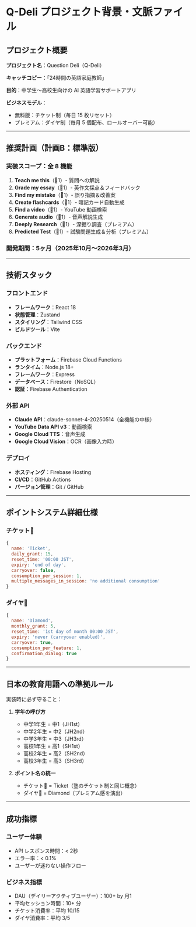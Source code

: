 # Q-Deli プロジェクト背景・文脈ファイル

## プロジェクト概要

**プロジェクト名**：Question Deli（Q-Deli）

**キャッチコピー**：「24時間の英語家庭教師」

**目的**：中学生～高校生向けの AI 英語学習サポートアプリ

**ビジネスモデル**：
- 無料版：チケット制（毎日 15 枚リセット）
- プレミアム：ダイヤ制（毎月 5 個配布、ロールオーバー可能）

---

## 推奨計画（計画B：標準版）

### 実装スコープ：全 8 機能

1. **Teach me this**（🎫1）- 質問への解説
2. **Grade my essay**（🎫1）- 英作文採点＆フィードバック
3. **Find my mistake**（🎫1）- 誤り指摘＆改善案
4. **Create flashcards**（🎫1）- 暗記カード自動生成
5. **Find a video**（🎫1）- YouTube 動画検索
6. **Generate audio**（🎫1）- 音声解説生成
7. **Deeply Research**（💎1）- 深掘り調査（プレミアム）
8. **Predicted Test**（💎1）- 試験問題生成＆分析（プレミアム）

### 開発期間：5ヶ月（2025年10月～2026年3月）

---

## 技術スタック

### フロントエンド
- **フレームワーク**：React 18
- **状態管理**：Zustand
- **スタイリング**：Tailwind CSS
- **ビルドツール**：Vite

### バックエンド
- **プラットフォーム**：Firebase Cloud Functions
- **ランタイム**：Node.js 18+
- **フレームワーク**：Express
- **データベース**：Firestore（NoSQL）
- **認証**：Firebase Authentication

### 外部 API
- **Claude API**：claude-sonnet-4-20250514（全機能の中核）
- **YouTube Data API v3**：動画検索
- **Google Cloud TTS**：音声生成
- **Google Cloud Vision**：OCR（画像入力時）

### デプロイ
- **ホスティング**：Firebase Hosting
- **CI/CD**：GitHub Actions
- **バージョン管理**：Git / GitHub

---

## ポイントシステム詳細仕様

### チケット🎫

```javascript
{
  name: 'Ticket',
  daily_grant: 15,
  reset_time: '00:00 JST',
  expiry: 'end of day',
  carryover: false,
  consumption_per_session: 1,
  multiple_messages_in_session: 'no additional consumption'
}
```

### ダイヤ💎

```javascript
{
  name: 'Diamond',
  monthly_grant: 5,
  reset_time: '1st day of month 00:00 JST',
  expiry: 'never (carryover enabled)',
  carryover: true,
  consumption_per_feature: 1,
  confirmation_dialog: true
}
```

---

## 日本の教育用語への準拠ルール

実装時に必ず守ること：

1. **学年の呼び方**
   - 中学1年生 = 中1（JH1st）
   - 中学2年生 = 中2（JH2nd）
   - 中学3年生 = 中3（JH3rd）
   - 高校1年生 = 高1（SH1st）
   - 高校2年生 = 高2（SH2nd）
   - 高校3年生 = 高3（SH3rd）

2. **ポイント名の統一**
   - チケット🎫 = Ticket（塾のチケット制と同じ概念）
   - ダイヤ💎 = Diamond（プレミアム感を演出）

---

## 成功指標

### ユーザー体験
- API レスポンス時間：< 2秒
- エラー率：< 0.1%
- ユーザーが迷わない操作フロー

### ビジネス指標
- DAU（デイリーアクティブユーザー）：100+ by 月1
- 平均セッション時間：10+ 分
- チケット消費率：平均 10/15
- ダイヤ消費率：平均 3/5
